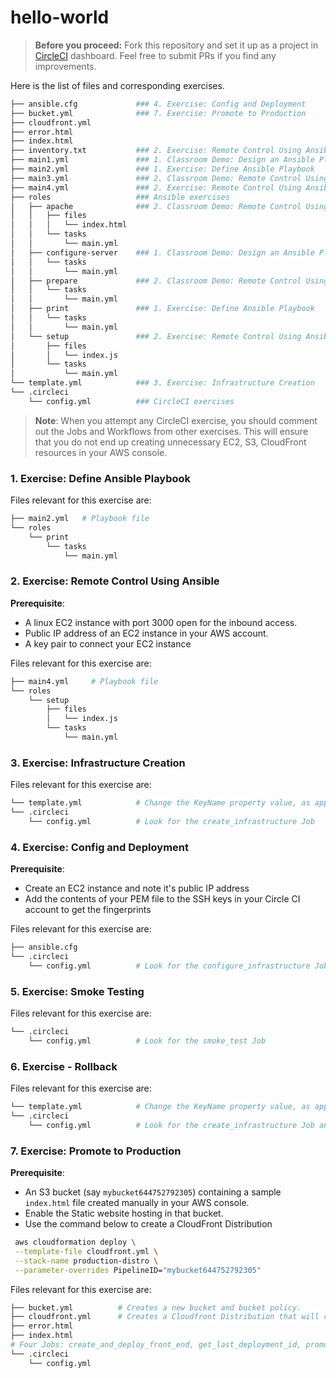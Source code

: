 # hello-world

>**Before you proceed:** Fork this repository and set it up as a project in [CircleCI](https://app.circleci.com/projects/) dashboard. Feel free to submit PRs if you find any improvements. 


Here is the list of files and corresponding exercises. 
```bash
├── ansible.cfg             ### 4. Exercise: Config and Deployment
├── bucket.yml              ### 7. Exercise: Promote to Production
├── cloudfront.yml
├── error.html
├── index.html
├── inventory.txt           ### 2. Exercise: Remote Control Using Ansible
├── main1.yml               ### 1. Classroom Demo: Design an Ansible Playbook 
├── main2.yml               ### 1. Exercise: Define Ansible Playbook 
├── main3.yml               ### 2. Classroom Demo: Remote Control Using Ansible
├── main4.yml               ### 2. Exercise: Remote Control Using Ansible
├── roles                   ### Ansible exercises
│   ├── apache              ### 2. Classroom Demo: Remote Control Using Ansible
│   │   ├── files
│   │   │   └── index.html
│   │   └── tasks
│   │       └── main.yml
│   ├── configure-server    ### 1. Classroom Demo: Design an Ansible Playbook 
│   │   └── tasks
│   │       └── main.yml
│   ├── prepare             ### 2. Classroom Demo: Remote Control Using Ansible
│   │   └── tasks
│   │       └── main.yml
│   ├── print               ### 1. Exercise: Define Ansible Playbook 
│   │   └── tasks
│   │       └── main.yml
│   └── setup               ### 2. Exercise: Remote Control Using Ansible
│       ├── files
│       │   └── index.js
│       └── tasks
│           └── main.yml
└── template.yml            ### 3. Exercise: Infrastructure Creation
└── .circleci
    └── config.yml          ### CircleCI exercises
```

> **Note**: When you attempt any CircleCI exercise, you should comment out the Jobs and Workflows from other exercises. This will ensure that you do not end up creating unnecessary EC2, S3, CloudFront resources in your AWS console. 


### 1. Exercise: Define Ansible Playbook
Files relevant for this exercise are:
```bash
├── main2.yml   # Playbook file
└── roles
    └── print
        └── tasks
            └── main.yml
```

### 2. Exercise: Remote Control Using Ansible
**Prerequisite**: 
- A linux EC2 instance with port 3000 open for the inbound access. 
- Public IP address of an EC2 instance in your AWS account.
- A key pair to connect your EC2 instance

Files relevant for this exercise are:
```bash
├── main4.yml     # Playbook file
└── roles
    └── setup
        ├── files
        │   └── index.js
        └── tasks
            └── main.yml
```

### 3. Exercise: Infrastructure Creation
Files relevant for this exercise are:
```bash
└── template.yml            # Change the KeyName property value, as applicable to you
└── .circleci
    └── config.yml          # Look for the create_infrastructure Job
```


### 4. Exercise: Config and Deployment
**Prerequisite**: 
- Create an EC2 instance and note it's public IP address
- Add the contents of your PEM file to the SSH keys in your Circle CI account to get the fingerprints

Files relevant for this exercise are:
```bash        
├── ansible.cfg             
└── .circleci
    └── config.yml          # Look for the configure_infrastructure Job
```


### 5. Exercise: Smoke Testing
Files relevant for this exercise are:
```bash           
└── .circleci
    └── config.yml          # Look for the smoke_test Job
```


### 6. Exercise - Rollback
Files relevant for this exercise are:
```bash    
└── template.yml            # Change the KeyName property value, as applicable to you       
└── .circleci
    └── config.yml          # Look for the create_infrastructure Job and destroy_environment command. 
```


### 7. Exercise: Promote to Production
**Prerequisite**: 
- An S3 bucket (say `mybucket644752792305`) containing a sample `index.html` file created manually in your AWS console. 
- Enable the Static website hosting in that bucket.
- Use the command below to create a  CloudFront Distribution
```bash
 aws cloudformation deploy \
 --template-file cloudfront.yml \
 --stack-name production-distro \
 --parameter-overrides PipelineID="mybucket644752792305"
 ```
Files relevant for this exercise are:
```bash  
├── bucket.yml          # Creates a new bucket and bucket policy.       
├── cloudfront.yml      # Creates a Cloudfront Distribution that will connect to the existing ^ bucket.
├── error.html
├── index.html  
# Four Jobs: create_and_deploy_front_end, get_last_deployment_id, promote_to_production, and clean_up_old_front_end
└── .circleci
    └── config.yml
```

